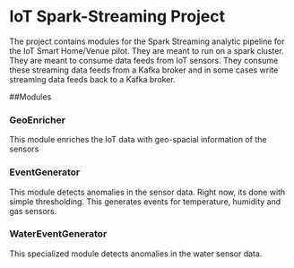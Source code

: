 # IoT Spark-Streaming Project
The project contains modules for the Spark Streaming analytic pipeline for the IoT Smart Home/Venue pilot. They are meant to run on a spark cluster.
They are meant to consume data feeds from IoT sensors. They consume these streaming data feeds from a Kafka broker and in some cases write streaming data feeds back to a Kafka broker.

##Modules

### GeoEnricher
   This module enriches the IoT data with geo-spacial information of the sensors
   
### EventGenerator
 This module detects anomalies in the sensor data. Right now, its done with simple thresholding. This generates events for temperature, humidity and gas sensors.
                                                                                                                                                                
### WaterEventGenerator
This specialized module detects anomalies in the water sensor data.                                                                                                                                                      